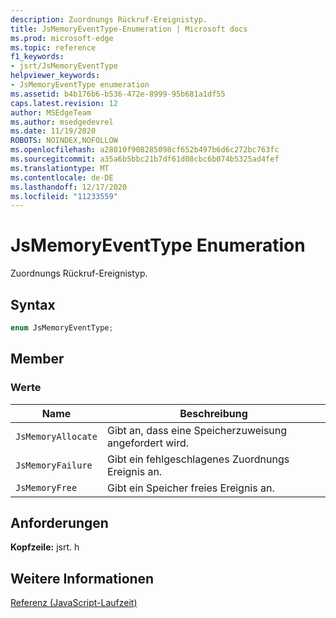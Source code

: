 ```yaml
---
description: Zuordnungs Rückruf-Ereignistyp.
title: JsMemoryEventType-Enumeration | Microsoft docs
ms.prod: microsoft-edge
ms.topic: reference
f1_keywords:
- jsrt/JsMemoryEventType
helpviewer_keywords:
- JsMemoryEventType enumeration
ms.assetid: b4b176b6-b536-472e-8999-95b681a1df55
caps.latest.revision: 12
author: MSEdgeTeam
ms.author: msedgedevrel
ms.date: 11/19/2020
ROBOTS: NOINDEX,NOFOLLOW
ms.openlocfilehash: a28010f908285098cf652b497b6d6c272bc763fc
ms.sourcegitcommit: a35a6b5bbc21b7df61d08cbc6b074b5325ad4fef
ms.translationtype: MT
ms.contentlocale: de-DE
ms.lasthandoff: 12/17/2020
ms.locfileid: "11233559"
---
```

# JsMemoryEventType Enumeration

Zuordnungs Rückruf-Ereignistyp.  
  
## Syntax  
  
```cpp  
enum JsMemoryEventType;  
```  
  
## Member  
  
### Werte  
  
|Name|Beschreibung|  
|----------|-----------------|  
|`JsMemoryAllocate`|Gibt an, dass eine Speicherzuweisung angefordert wird.|  
|`JsMemoryFailure`|Gibt ein fehlgeschlagenes Zuordnungs Ereignis an.|  
|`JsMemoryFree`|Gibt ein Speicher freies Ereignis an.|  
  
## Anforderungen  
 **Kopfzeile:** jsrt. h  
  
## Weitere Informationen  
 [Referenz (JavaScript-Laufzeit)](../chakra-hosting/reference-javascript-runtime.md)
